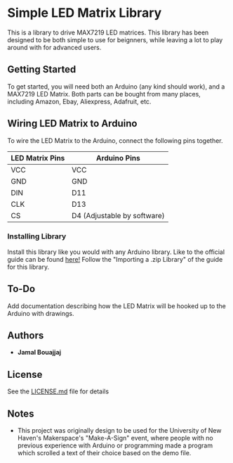 # Simple LED Matrix Library

This is a library to drive MAX7219 LED matrices. This library has been designed to be both simple to use for beignners, while leaving a lot to play around with for advanced users.

## Getting Started

To get started, you will need both an Arduino (any kind should work), and a MAX7219 LED Matrix. Both parts can be bought from many places, including Amazon, Ebay, Aliexpress, Adafruit, etc.

## Wiring LED Matrix to Arduino

To wire the LED Matrix to the Arduino, connect the following pins together.

| LED Matrix Pins | Arduino Pins |
| --- | --- |
| VCC | VCC |
| GND | GND |
| DIN | D11 |
| CLK | D13 |
| CS | D4 (Adjustable by software) |

### Installing Library

Install this library like you would with any Arduino library.
Like to the official guide can be found [here!](https://www.arduino.cc/en/Guide/Libraries)
Follow the "Importing a .zip Library" of the guide for this library.

## To-Do
Add documentation describing how the LED Matrix will be hooked up to the Arduino with drawings. 

## Authors

* **Jamal Bouajjaj** 

## License

See the [LICENSE.md](LICENSE.md) file for details

## Notes

* This project was originally design to be used for the University of New Haven's Makerspace's "Make-A-Sign" event, where people with no previous experience with Arduino or programming made a program which scrolled a text of their choice based on the demo file.


